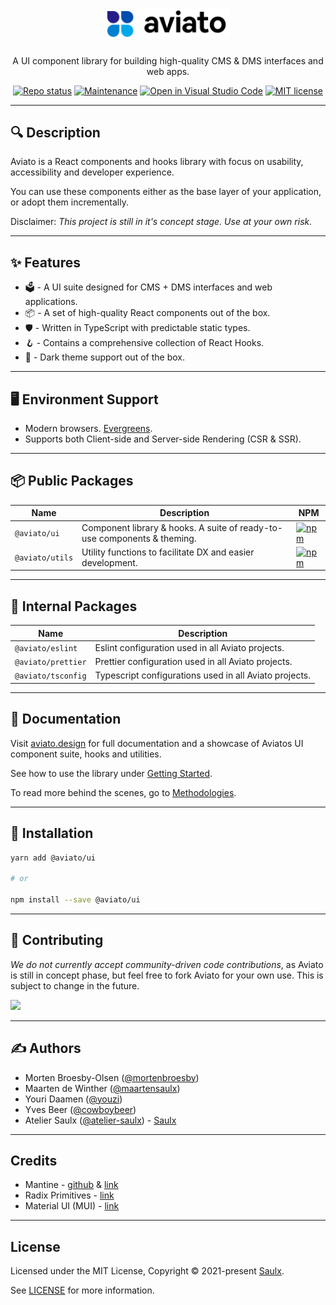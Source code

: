<div align="center">
  <a href="javascript:void(0);" style="pointer-events: none;">
    <img src="./.docs/assets/logo.svg" style="width: 200px; padding-bottom: 10px;" />
  </a>

  <p align="center">
    A UI component library for building high-quality CMS & DMS interfaces and web apps.
  </p>

[![Repo status](https://www.repostatus.org/badges/latest/concept.svg)](./README)
[![Maintenance](https://img.shields.io/badge/Maintained%3F-yes-green.svg)](https://github.com/atelier-saulx/aviato-ui/graphs/commit-activity)
[![Open in Visual Studio Code](https://open.vscode.dev/badges/open-in-vscode.svg)](https://open.vscode.dev/atelier-saulx/aviato-ui)
[![MIT license](https://img.shields.io/badge/License-MIT-green.svg)](./LICENSE)

</div>

---

## 🔍 Description

Aviato is a React components and hooks library with focus on usability, accessibility and developer experience.

You can use these components either as the base layer of your application, or adopt them incrementally.

Disclaimer: *This project is still in it's concept stage. Use at your own risk.*

---

## ✨ Features

- 🗳 - A UI suite designed for CMS + DMS interfaces and web applications.
- 📦 - A set of high-quality React components out of the box.
- 🛡 - Written in TypeScript with predictable static types.
- 🪝 - Contains a comprehensive collection of React Hooks.
- 🌙 - Dark theme support out of the box.

---

## 🖥 Environment Support

- Modern browsers. [Evergreens](https://www.techopedia.com/definition/31094/evergreen-browser).
- Supports both Client-side and Server-side Rendering (CSR & SSR).

---

## 📦 Public Packages

| Name            | Description                                                              | NPM                                                                                               |
| --------------- | ------------------------------------------------------------------------ | ------------------------------------------------------------------------------------------------- |
| `@aviato/ui`    | Component library & hooks. A suite of ready-to-use components & theming. | [![npm](https://img.shields.io/npm/v/@aviato/ui)](https://www.npmjs.com/package/@aviato/ui)       |
| `@aviato/utils` | Utility functions to facilitate DX and easier development.               | [![npm](https://img.shields.io/npm/v/@aviato/utils)](https://www.npmjs.com/package/@aviato/utils) |

---

## 🧩 Internal Packages

| Name               | Description                                            |
| ------------------ | ------------------------------------------------------ |
| `@aviato/eslint`   | Eslint configuration used in all Aviato projects.      |
| `@aviato/prettier` | Prettier configuration used in all Aviato projects.    |
| `@aviato/tsconfig` | Typescript configurations used in all Aviato projects. |

---

## 📕 Documentation

Visit [aviato.design](https://aviato.design/) for full documentation and a showcase of Aviatos UI component suite, hooks and utilities.

See how to use the library under [Getting Started](./.docs/getting-started.md).

To read more behind the scenes, go to [Methodologies](./.docs/methodologies.md).

---

## 📡 Installation

```bash
yarn add @aviato/ui

# or

npm install --save @aviato/ui
```

---

## 🤝 Contributing

_We do not currently accept community-driven code contributions_, as Aviato is still in concept phase, but feel free to fork Aviato for your own use. This is subject to change in the future.

<a href="https://github.com/atelier-saulx/aviato-ui/graphs/contributors">
  <img src="https://contrib.rocks/image?repo=atelier-saulx/aviato-ui" />
</a>

---

## ✍️ Authors

- Morten Broesby-Olsen ([@mortenbroesby](https://github.com/mortenbroesby))
- Maarten de Winther ([@maartensaulx](https://github.com/maartensaulx))
- Youri Daamen ([@youzi](https://github.com/youzi))
- Yves Beer ([@cowboybeer](https://github.com/cowboybeer))
- Atelier Saulx ([@atelier-saulx](https://github.com/atelier-saulx)) - [Saulx](https://www.saulx.com/)

---

## Credits

- Mantine - [github](https://github.com/mantinedev/mantine) & [link](https://mantine.dev/)
- Radix Primitives - [link](https://www.radix-ui.com/)
- Material UI (MUI) - [link](https://mui.com/)

---

## License

Licensed under the MIT License, Copyright © 2021-present [Saulx](https://www.saulx.com/).

See [LICENSE](./LICENSE) for more information.

